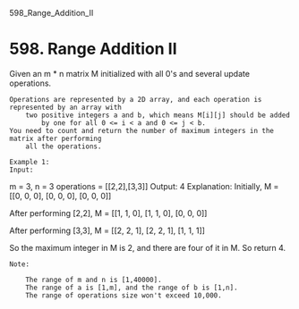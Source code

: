 598_Range_Addition_II
# 598. Range Addition II

Given an m * n matrix M initialized with all 0's and several update operations.
    
    Operations are represented by a 2D array, and each operation is represented by an array with
        two positive integers a and b, which means M[i][j] should be added
            by one for all 0 <= i < a and 0 <= j < b. 
    You need to count and return the number of maximum integers in the matrix after performing
        all the operations.

    Example 1:
    Input:
m = 3, n = 3
operations = [[2,2],[3,3]]
Output: 4
Explanation:
Initially, M =
[[0, 0, 0],
 [0, 0, 0],
 [0, 0, 0]]

After performing [2,2], M =
[[1, 1, 0],
 [1, 1, 0],
 [0, 0, 0]]

After performing [3,3], M =
[[2, 2, 1],
 [2, 2, 1],
 [1, 1, 1]]

So the maximum integer in M is 2, and there are four of it in M. So return 4.

    

    Note:
    
        The range of m and n is [1,40000].
        The range of a is [1,m], and the range of b is [1,n].
        The range of operations size won't exceed 10,000.
